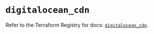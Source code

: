 # `digitalocean_cdn`

Refer to the Terraform Registry for docs: [`digitalocean_cdn`](https://registry.terraform.io/providers/digitalocean/digitalocean/2.49.2/docs/resources/cdn).
